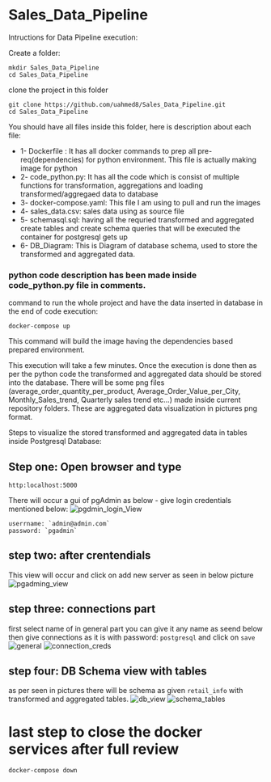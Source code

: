 # Sales_Data_Pipeline 
Intructions for Data Pipeline execution:

Create a folder:
```
mkdir Sales_Data_Pipeline
cd Sales_Data_Pipeline
```

clone the project in this folder
```
git clone https://github.com/uahmed8/Sales_Data_Pipeline.git
cd Sales_Data_Pipeline
```

You should have all files inside this folder, here is description about each file:

* 1- Dockerfile : It has all docker commands to prep all pre-req(dependencies) for python environment. This file is actually making image for python
* 2- code_python.py: It has all the code which is consist of multiple functions for transformation, aggregations and loading transformed/aggregaed data to database
* 3- docker-compose.yaml: This file I am using to pull and run the images
* 4- sales_data.csv: sales data using as source file
* 5- schemasql.sql: having all the requried transformed and aggregated create tables and create schema queries that will be executed the container for postgresql gets up
* 6- DB_Diagram: This is Diagram of database schema, used to store the transformed and aggregated data.

### python code description has been made inside code_python.py file in comments.

command to run the whole project and have the data inserted in database in the end of code execution:

```
docker-compose up
```

This command will build the image having the dependencies based prepared environment.

This execution will take a few minutes. Once the execution is done then as per the python code the transformed and aggregated data should be stored into the database. There will be some png files (average_order_quantity_per_product, Average_Order_Value_per_City, Monthly_Sales_trend, Quarterly sales trend etc...) made inside current repository folders. These are aggregated data visualization in pictures png format.

Steps to visualize the stored transformed and aggregated data in tables inside Postgresql Database:
## Step one: Open browser and type 
```
http:localhost:5000
```
There will occur a gui of pgAdmin as below - give login credentials mentioned below:
![pgdmin_login_View](https://github.com/uahmed8/Sales_Data_Pipeline/assets/34869772/dcac6ceb-0934-412e-bfa7-c1a7b73261fa)

```
userrname: `admin@admin.com`
password: `pgadmin`
```
## step two: after crentendials
This view will occur and click on add new server as seen in below picture
![pgadming_view](https://github.com/uahmed8/Sales_Data_Pipeline/assets/34869772/0deabe52-5ec0-4edd-b7a7-2824f3354911)

## step three: connections part
first select name of in general part you can give it any name as seend below then give connections as it is with password: `postgresql` and click on `save`
![general](https://github.com/uahmed8/Sales_Data_Pipeline/assets/34869772/1dbf06c7-d6bc-4476-a11f-817692c01242)
![connection_creds](https://github.com/uahmed8/Sales_Data_Pipeline/assets/34869772/3d2035e8-2211-44cf-9a5e-c7677b697787)

## step four: DB Schema view with tables
as per seen in pictures there will be schema as given `retail_info` with transformed and aggregated tables.
![db_view](https://github.com/uahmed8/Sales_Data_Pipeline/assets/34869772/a720736c-0088-4e0c-97f5-1e28cdf12a19)
![schema_tables](https://github.com/uahmed8/Sales_Data_Pipeline/assets/34869772/b989fd79-cfbf-4db1-822a-08dca798ec8f)


# last step to close the docker services after full review

```
docker-compose down
```








